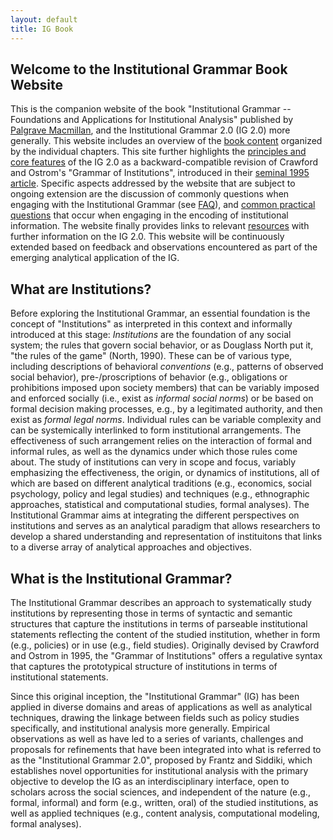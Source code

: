 ```yaml
---
layout: default
title: IG Book
---
```


## Welcome to the Institutional Grammar Book Website

This is the companion website of the book "Institutional Grammar -- Foundations and Applications for Institutional Analysis" published by <a href="https://doi.org/10.1007/978-3-030-86372-2">Palgrave Macmillan</a>, and the Institutional Grammar 2.0 (IG 2.0) more generally. This website includes an overview of the [book content](book-content.md) organized by the individual chapters. This site further highlights the [principles and core features](features.md) of the IG 2.0 as a backward-compatible revision of Crawford and Ostrom's "Grammar of Institutions", introduced in their <a href="https://doi.org/10.2307/2082975">seminal 1995 article</a>. Specific aspects addressed by the website that are subject to ongoing extension are the discussion of commonly questions when engaging with the Institutional Grammar (see [FAQ](faq.md)), and [common practical questions](coding.md) that occur when engaging in the encoding of institutional information. The website finally provides links to relevant [resources](resources.md) with further information on the IG 2.0. This website will be continuously extended based on feedback and observations encountered as part of the emerging analytical application of the IG.

## What are Institutions?

Before exploring the Institutional Grammar, an essential foundation is the concept of "Institutions" as interpreted in this context and informally introduced at this stage:  *Institutions* are the foundation of any social system; the rules that govern social behavior, or as Douglass North put it, "the rules of the game" (North, 1990). These can be of various type, including descriptions of behavioral *conventions* (e.g., patterns of observed social behavior), pre-/proscriptions of behavior (e.g., obligations or prohibitions imposed upon society members) that can be variably imposed and enforced socially (i.e., exist as *informal social norms*) or be based on formal decision making processes, e.g., by a legitimated authority, and then exist as *formal legal norms*. Individual rules can be variable complexity and can be systemically interlinked to form institutional arrangements. The effectiveness of such arrangement relies on the interaction of formal and informal rules, as well as the dynamics under which those rules come about. The study of institutions can very in scope and focus, variably emphasizing the effectiveness, the origin, or dynamics of institutions, all of which are based on different analytical traditions (e.g., economics, social psychology, policy and legal studies) and techniques (e.g., ethnographic approaches, statistical and computational studies, formal analyses). The Institutional Grammar aims at integrating the different perspectives on institutions and serves as an analytical paradigm that allows researchers to develop a shared understanding and representation of instituitons that links to a diverse array of analytical approaches and objectives. 

## What is the Institutional Grammar?

The Institutional Grammar describes an approach to systematically study institutions by representing those in terms of syntactic and semantic structures that capture the institutions in terms of parseable institutional statements reflecting the content of the studied institution, whether in form (e.g., policies) or in use (e.g., field studies). Originally devised by Crawford and Ostrom in 1995, the "Grammar of Institutions" offers a regulative syntax that captures the prototypical structure of institutions in terms of institutional statements. 

Since this original inception, the "Institutional Grammar" (IG) has been applied in diverse domains and areas of applications as well as analytical techniques, drawing the linkage between fields such as policy studies specifically, and institutional analysis more generally. Empirical observations as well as have led to a series of variants, challenges and proposals for refinements that have been integrated into what is referred to as the "Institutional Grammar 2.0", proposed by Frantz and Siddiki, which establishes novel opportunities for institutional analysis with the primary objective to develop the IG as an interdisciplinary interface, open to scholars across the social sciences, and independent of the nature (e.g., formal, informal) and form (e.g., written, oral) of the studied institutions, as well as applied techniques (e.g., content analysis, computational modeling, formal analyses).


